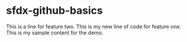 # sfdx-github-basics

This is a line for feature two.
This is my new line of code for feature one.
This is my sample content for the demo.
